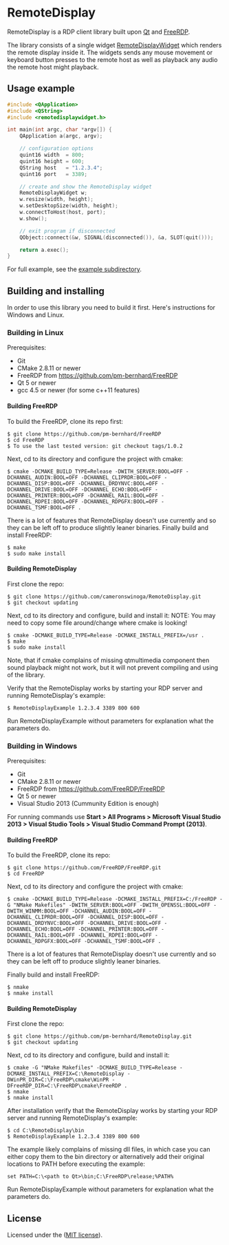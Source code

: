 # RemoteDisplay

RemoteDisplay is a RDP client library built upon [Qt](http://qt.digia.com/) and [FreeRDP](http://www.freerdp.com/).

The library consists of a single widget [RemoteDisplayWidget](src/remotedisplaywidget.h)
which renders the remote display inside it. The widgets sends any mouse movement
or keyboard button presses to the remote host as well as playback any audio the
remote host might playback.

## Usage example
```C++
#include <QApplication>
#include <QString>
#include <remotedisplaywidget.h>

int main(int argc, char *argv[]) {
    QApplication a(argc, argv);

	// configuration options
	quint16 width  = 800;
	quint16 height = 600;
	QString host   = "1.2.3.4";
	quint16 port   = 3389;

	// create and show the RemoteDisplay widget
    RemoteDisplayWidget w;
    w.resize(width, height);
    w.setDesktopSize(width, height);
    w.connectToHost(host, port);
    w.show();

	// exit program if disconnected
    QObject::connect(&w, SIGNAL(disconnected()), &a, SLOT(quit()));

    return a.exec();
}
```
For full example, see the [example subdirectory](example).

## Building and installing
In order to use this library you need to build it first. Here's instructions
for Windows and Linux.

### Building in Linux
Prerequisites:
* Git
* CMake 2.8.11 or newer
* FreeRDP from https://github.com/pm-bernhard/FreeRDP
* Qt 5 or newer
* gcc 4.5 or newer (for some c++11 features)

#### Building FreeRDP
To build the FreeRDP, clone its repo first:
```
$ git clone https://github.com/pm-bernhard/FreeRDP
$ cd FreeRDP
$ To use the last tested version: git checkout tags/1.0.2
```
Next, cd to its directory and configure the project with cmake:
```
$ cmake -DCMAKE_BUILD_TYPE=Release -DWITH_SERVER:BOOL=OFF -DCHANNEL_AUDIN:BOOL=OFF -DCHANNEL_CLIPRDR:BOOL=OFF -DCHANNEL_DISP:BOOL=OFF -DCHANNEL_DRDYNVC:BOOL=OFF -DCHANNEL_DRIVE:BOOL=OFF -DCHANNEL_ECHO:BOOL=OFF -DCHANNEL_PRINTER:BOOL=OFF -DCHANNEL_RAIL:BOOL=OFF -DCHANNEL_RDPEI:BOOL=OFF -DCHANNEL_RDPGFX:BOOL=OFF -DCHANNEL_TSMF:BOOL=OFF .
```
There is a lot of features that RemoteDisplay doesn't use currently and so they
can be left off to produce slightly leaner binaries.
Finally build and install FreeRDP:
```
$ make
$ sudo make install
```

#### Building RemoteDisplay
First clone the repo:
```
$ git clone https://github.com/cameronswinoga/RemoteDisplay.git
$ git checkout updating
```
Next, cd to its directory and configure, build and install it:
NOTE: You may need to copy some file around/change where cmake is looking!
```
$ cmake -DCMAKE_BUILD_TYPE=Release -DCMAKE_INSTALL_PREFIX=/usr .
$ make
$ sudo make install
```
Note, that if cmake complains of missing qtmultimedia component then sound playback
might not work, but it will not prevent compiling and using of the library.

Verify that the RemoteDisplay works by starting your RDP server and running
RemoteDisplay's example:
```
$ RemoteDisplayExample 1.2.3.4 3389 800 600
```
Run RemoteDisplayExample without parameters for explanation what the parameters do.

### Building in Windows
Prerequisites:
* Git
* CMake 2.8.11 or newer
* FreeRDP from https://github.com/FreeRDP/FreeRDP
* Qt 5 or newer
* Visual Studio 2013 (Cummunity Edition is enough)

For running commands use **Start > All Programs > Microsoft Visual Studio 2013 > Visual Studio Tools > Visual Studio Command Prompt (2013)**.

#### Building FreeRDP
To build the FreeRDP, clone its repo:
```
$ git clone https://github.com/FreeRDP/FreeRDP.git
$ cd FreeRDP
```
Next, cd to its directory and configure the project with cmake:
```
$ cmake -DCMAKE_BUILD_TYPE=Release -DCMAKE_INSTALL_PREFIX=C:/FreeRDP -G "NMake Makefiles" -DWITH_SERVER:BOOL=OFF -DWITH_OPENSSL:BOOL=OFF -DWITH_WINMM:BOOL=OFF -DCHANNEL_AUDIN:BOOL=OFF -DCHANNEL_CLIPRDR:BOOL=OFF -DCHANNEL_DISP:BOOL=OFF -DCHANNEL_DRDYNVC:BOOL=OFF -DCHANNEL_DRIVE:BOOL=OFF -DCHANNEL_ECHO:BOOL=OFF -DCHANNEL_PRINTER:BOOL=OFF -DCHANNEL_RAIL:BOOL=OFF -DCHANNEL_RDPEI:BOOL=OFF -DCHANNEL_RDPGFX:BOOL=OFF -DCHANNEL_TSMF:BOOL=OFF .
```
There is a lot of features that RemoteDisplay doesn't use currently and so they
can be left off to produce slightly leaner binaries.

Finally build and install FreeRDP:
```
$ nmake
$ nmake install
```

#### Building RemoteDisplay
First clone the repo:
```
$ git clone https://github.com/pm-bernhard/RemoteDisplay.git
$ git checkout updating
```
Next, cd to its directory and configure, build and install it:
```
$ cmake -G "NMake Makefiles" -DCMAKE_BUILD_TYPE=Release -DCMAKE_INSTALL_PREFIX=C:\RemoteDisplay -DWinPR_DIR=C:\FreeRDP\cmake\WinPR -DFreeRDP_DIR=C:\FreeRDP\cmake\FreeRDP .
$ nmake
$ nmake install
```
After installation verify that the RemoteDisplay works by starting your RDP
server and running RemoteDisplay's example:
```
$ cd C:\RemoteDisplay\bin
$ RemoteDisplayExample 1.2.3.4 3389 800 600
```
The example likely complains of missing dll files, in which case you can either
copy them to the bin directory or alternatively add their original locations
to PATH before executing the example:
```
set PATH=C:\<path to Qt>\bin;C:\FreeRDP\release;%PATH%
```
Run RemoteDisplayExample without parameters for explanation what the parameters do.

## License
Licensed under the ([MIT license](LICENSE)).
